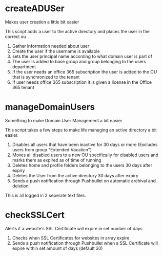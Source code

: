 # createADUSer
Makes user creation a little bit easier

This script adds a user to the active directory and places the user in the correct ou
1. Gather information needed about user
2. Create the user if the username is available
3. sets the user principal name according to what domain user is part of
4. The user is added to base group and group belonging to the users department
5. If the user needs an office 365 subscription the user is added to the OU that is synchronized to the tenant
6. If user needs office 365 subscription it is given a license in the Office 365 tenant

# manageDomainUsers
Something to make Domain User Management a bit easier

This script takes a few steps to make life managing an active directory a bit easier.
1. Disables all users that have been inactive for 30 days or more (Excludes users from group "Extended Vacation")
2. Moves all disabled users to a new OU specifically for disabled users and marks them as expired as of time of running
3. Deletes home and profile folders belonging to the users 30 days after expiry
4. Deletes the User from the active directory 30 days after expiry
5. Sends a push notification through Pushbullet on automatic archival and deletion

This is all logged in 2 seperate text files.

# checkSSLCert
Alerts if a website's SSL Certificate will expire in set number of days

1. Checks when SSL Certificates for websites in array expire
2. Sends a push notification through Pushbullet when a SSL Certificate will expire within set amount of days (default 30)